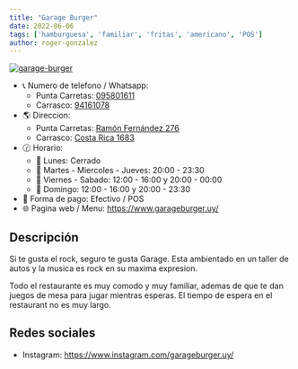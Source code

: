 ```yaml
---
title: "Garage Burger"
date: 2022-06-06
tags: ['hamburguesa', 'familiar', 'fritas', 'americano', 'POS']
author: roger-gonzalez
---
```



[![garage-burger](/pix/garage-burger.webp)](/pix/garage-burger.webp)

- 📞 Numero de telefono / Whatsapp: 
  + Punta Carretas: [095801611](tel:095801611)
  + Carrasco: [94161078](tel:94161078)
- 🌎 Direccion: 
  + Punta Carretas: [Ramón Fernández 276](https://www.google.com/maps/place/Garage+burger+punta+carretas/@-34.9248411,-56.1612631,18.66z/data=!4m12!1m6!3m5!1s0x959f81b5cbbcd627:0x4eb427c2fddc35fb!2sGarage+burger+punta+carretas!8m2!3d-34.9246231!4d-56.1603436!3m4!1s0x959f81b5cbbcd627:0x4eb427c2fddc35fb!8m2!3d-34.9246231!4d-56.1603436)
  + Carrasco: [Costa Rica 1683](https://www.google.com/maps/place/Garage+Burger+Carrasco/@-34.8860891,-56.0591048,17z/data=!3m1!4b1!4m5!3m4!1s0x959f8724ef2bb7eb:0xf7d318c6f2deb9d2!8m2!3d-34.8860891!4d-56.0569161)
- 🕜 Horario:
  + 📅 Lunes: Cerrado
  + 📅 Martes - Miercoles - Jueves: 20:00 - 23:30
  + 📅 Viernes - Sabado: 12:00 - 16:00 y 20:00 - 00:00
  + 📅 Domingo: 12:00 - 16:00 y 20:00 - 23:30
- 🤑 Forma de pago: Efectivo / POS
- 🌐 Pagina web / Menu: https://www.garageburger.uy/

## Descripción

Si te gusta el rock, seguro te gusta Garage. Esta ambientado en un taller de autos y la musica es rock en su maxima expresion.

Todo el restaurante es muy comodo y muy familiar, ademas de que te dan juegos de mesa para jugar mientras esperas. El tiempo de espera en el restaurant no es muy largo.

## Redes sociales

- Instagram: https://www.instagram.com/garageburger.uy/
